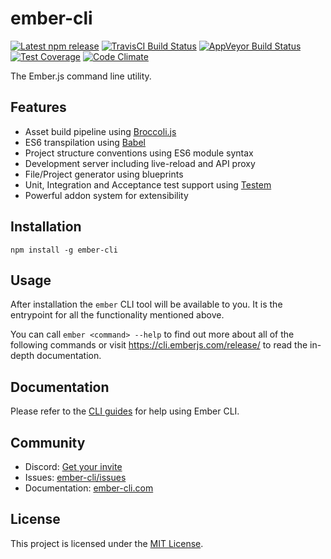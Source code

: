 
ember-cli
==============================================================================

[![Latest npm release][npm-badge]][npm-badge-url]
[![TravisCI Build Status][travis-badge]][travis-badge-url]
[![AppVeyor Build Status][appveyor-badge]][appveyor-badge-url]
[![Test Coverage][coveralls-badge]][coveralls-badge-url]
[![Code Climate][codeclimate-badge]][codeclimate-badge-url]

[logo]: https://avatars0.githubusercontent.com/u/10262982?v=3&s=150
[npm-badge]: https://img.shields.io/npm/v/ember-cli.svg
[npm-badge-url]: https://www.npmjs.com/package/ember-cli
[travis-badge]: https://img.shields.io/travis/ember-cli/ember-cli/master.svg?label=TravisCI
[travis-badge-url]: https://travis-ci.org/ember-cli/ember-cli
[appveyor-badge]: https://img.shields.io/appveyor/ci/embercli/ember-cli/master.svg?label=AppVeyor
[appveyor-badge-url]: https://ci.appveyor.com/project/embercli/ember-cli/branch/master
[coveralls-badge]: https://img.shields.io/coveralls/ember-cli/ember-cli/master.svg
[coveralls-badge-url]: https://coveralls.io/github/ember-cli/ember-cli
[codeclimate-badge]: https://codeclimate.com/github/ember-cli/ember-cli/badges/gpa.svg
[codeclimate-badge-url]: https://codeclimate.com/github/ember-cli/ember-cli

The Ember.js command line utility.


Features
------------------------------------------------------------------------------

- Asset build pipeline using [Broccoli.js](http://broccolijs.com/)
- ES6 transpilation using [Babel](https://babeljs.io/)
- Project structure conventions using ES6 module syntax
- Development server including live-reload and API proxy
- File/Project generator using blueprints
- Unit, Integration and Acceptance test support using
  [Testem](https://github.com/testem/testem)
- Powerful addon system for extensibility


Installation
------------------------------------------------------------------------------

```
npm install -g ember-cli
```

Usage
------------------------------------------------------------------------------

After installation the `ember` CLI tool will be available to you. It is the
entrypoint for all the functionality mentioned above.

You can call `ember <command> --help` to find out more about all of the
following commands or visit <https://cli.emberjs.com/release/> to read
the in-depth documentation.


Documentation
------------------------------------------------------------------------------
Please refer to the [CLI guides](https://cli.emberjs.com/release/) for help using Ember CLI.


Community
------------------------------------------------------------------------------

- Discord: [Get your invite](https://discordapp.com/invite/zT3asNS)
- Issues: [ember-cli/issues](https://github.com/ember-cli/ember-cli/issues)
- Documentation: [ember-cli.com](https://cli.emberjs.com/release/)



License
------------------------------------------------------------------------------

This project is licensed under the [MIT License](LICENSE).

